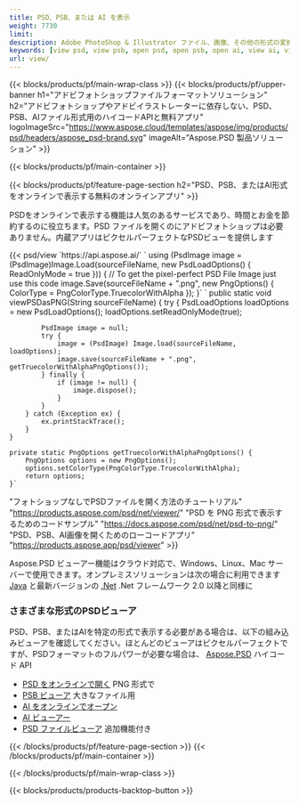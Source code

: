 ```yaml
---
title: PSD、PSB、または AI を表示
weight: 7730
limit: 
description: Adobe PhotoShop & Illustrator ファイル、画像、その他の形式の変換
keywords: [view psd, view psb, open psd, open psb, open ai, view ai, view image, open photoshop file, open illustrator file]
url: view/
---
```


{{< blocks/products/pf/main-wrap-class >}}
{{< blocks/products/pf/upper-banner h1="アドビフォトショップファイルフォーマットソリューション" h2="アドビフォトショップやアドビイラストレーターに依存しない、PSD、PSB、AIファイル形式用のハイコードAPIと無料アプリ" logoImageSrc="https://www.aspose.cloud/templates/aspose/img/products/psd/headers/aspose_psd-brand.svg" imageAlt="Aspose.PSD 製品ソリューション" >}}

{{< blocks/products/pf/main-container >}}

{{< blocks/products/pf/feature-page-section h2="PSD、PSB、またはAI形式をオンラインで表示する無料のオンラインアプリ" >}}
<p>PSDをオンラインで表示する機能は人気のあるサービスであり、時間とお金を節約するのに役立ちます。PSD ファイルを開くのにアドビフォトショップは必要ありません。内蔵アプリはピクセルパーフェクトなPSDビューを提供します</p>
{{< psd/view `https://api.aspose.ai/` 
`    using (PsdImage image = (PsdImage)Image.Load(sourceFileName, new PsdLoadOptions() { ReadOnlyMode = true }))
    {
        // To get the pixel-perfect PSD File Image just use this code
        image.Save(sourceFileName + ".png",  new PngOptions() {  ColorType = PngColorType.TruecolorWithAlpha });
    }` 
	`    public static void viewPSDasPNG(String sourceFileName) {
        try {
            PsdLoadOptions loadOptions = new PsdLoadOptions();
            loadOptions.setReadOnlyMode(true);
            
            PsdImage image = null;
            try {
                image = (PsdImage) Image.load(sourceFileName, loadOptions);
                image.save(sourceFileName + ".png", getTruecolorWithAlphaPngOptions());
            } finally {
                if (image != null) {
                    image.dispose();
                }
            }
        } catch (Exception ex) {
            ex.printStackTrace();
        }
    }
    
    private static PngOptions getTruecolorWithAlphaPngOptions() {
        PngOptions options = new PngOptions();
        options.setColorType(PngColorType.TruecolorWithAlpha);
        return options;
    }` 
"フォトショップなしでPSDファイルを開く方法のチュートリアル" "https://products.aspose.com/psd/net/viewer/" 
"PSD を PNG 形式で表示するためのコードサンプル"  "https://docs.aspose.com/psd/net/psd-to-png/" 
"PSD、PSB、AI画像を開くためのローコードアプリ" "https://products.aspose.app/psd/viewer" >}}
<p>Aspose.PSD ビューアー機能はクラウド対応で、Windows、Linux、Mac サーバーで使用できます。オンプレミスソリューションは次の場合に利用できます <a href="https://products.aspose.com/psd/java/">Java</a> と最新バージョンの <a href="https://products.aspose.com/psd/net/">.Net</a> .Net フレームワーク 2.0 以降と同様に</p>

<h3 class="headingpdleft">さまざまな形式のPSDビューア</h3>
<p>PSD、PSB、またはAIを特定の形式で表示する必要がある場合は、以下の組み込みビューアを確認してください。ほとんどのビューアはピクセルパーフェクトですが、PSDフォーマットのフルパワーが必要な場合は、 <a href="/psd/">Aspose.PSD</a> ハイコード API</p>
<ul>
<li><a href="open-psd-online">PSD をオンラインで開く</a> PNG 形式で</li>
<li><a href="psb">PSB ビューア</a> 大きなファイル用</li>
<li><a href="open-ai-online">AI をオンラインでオープン</a></li>
<li><a href="ai">AI ビューアー</a></li>
<li><a href="/psd/view/psd-file-viewer">PSD ファイルビューア</a> 追加機能付き</li>
</ul>

{{< /blocks/products/pf/feature-page-section >}}
{{< /blocks/products/pf/main-container >}}


{{< /blocks/products/pf/main-wrap-class >}}

{{< blocks/products/products-backtop-button >}}

